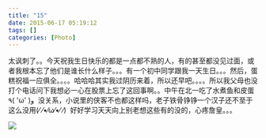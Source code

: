 ```yaml
---
title: "15"
date: 2015-06-17 05:19:12
tags: []
categories: [Photo]
---
```


<p dir="ltr"  >太讽刺了。。今天祝我生日快乐的都是一点都不熟的人，有的甚至都没见过面，或者我根本忘了他们是谁长什么样子。。。有一个初中同学跟我一天生日。。。然后，蛋糕祝福一应俱全。。。。哈哈哈其实我过阴历来着，所以还早吧。。。。所以我父母也没打个电话问下我想必一心在股票上忘了这回事啊。。中午在北一吃了水煮鱼和皮蛋٩( 'ω' )و&nbsp; 没关系，小说里的侠客不也都这样吗，老子铁骨铮铮一个汉子还不至于这么没用(⁄ ⁄•⁄ω⁄•⁄ ⁄)&nbsp; 好好学习天天向上别老想这些有的没的，心疼詹皇。。。<br /></p>

![](https://imglf0.ph.126.net/BWSsrEAdBp3TrV7dGzjLYg==/6630927028211764062.jpg)